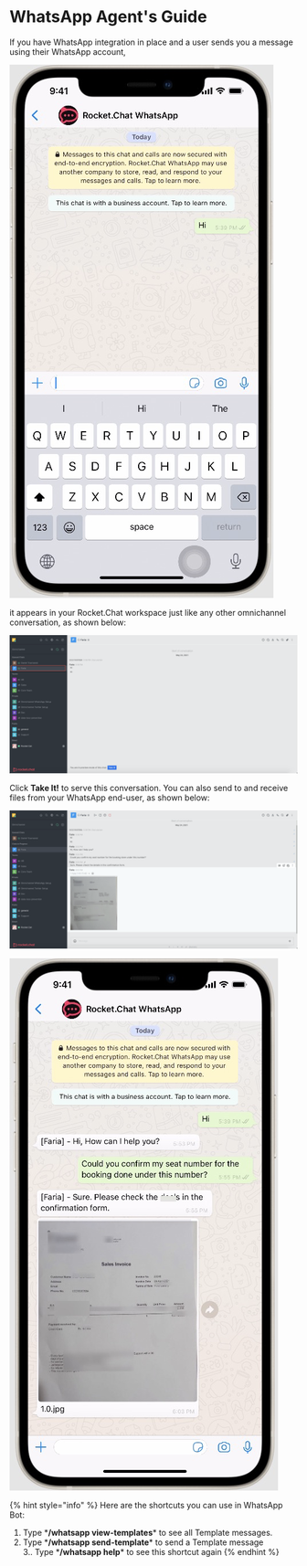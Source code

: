 # WhatsApp Agent's Guide

If you have WhatsApp integration in place and a user sends you a message using their WhatsApp account,

![](../../../.gitbook/assets/image%20%28456%29.png)

it appears in your Rocket.Chat workspace just like any other omnichannel conversation, as shown below:

![](../../../.gitbook/assets/image%20%28464%29.png)

 Click **Take It!** to serve this conversation. You can also send to and receive files from your WhatsApp end-user, as shown below:

![](../../../.gitbook/assets/image%20%28454%29.png)

![](../../../.gitbook/assets/image%20%28465%29.png)

{% hint style="info" %}
Here are the shortcuts you can use in WhatsApp Bot:  
1. Type \***/whatsapp view-templates**\* to see all Template messages.  
2. Type \***/whatsapp send-template**\* to send a Template message  
3.. Type \***/whatsapp help**\* to see this shortcut again
{% endhint %}


